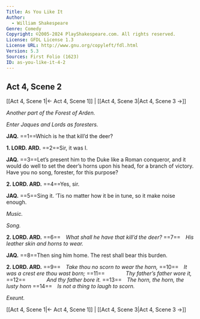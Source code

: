 ```yaml
---
Title: As You Like It
Author: 
  - William Shakespeare
Genre: Comedy
Copyright: ©2005-2024 PlayShakespeare.com. All rights reserved.
License: GFDL License 1.3
License URL: http://www.gnu.org/copyleft/fdl.html
Version: 5.3
Sources: First Folio (1623)
ID: as-you-like-it-4-2
---
```


## Act 4, Scene 2
[[Act 4, Scene 1|← Act 4, Scene 1]] | [[Act 4, Scene 3|Act 4, Scene 3 →]]

*Another part of the Forest of Arden.*

*Enter Jaques and Lords as foresters.*

**JAQ.**
==1==Which is he that kill’d the deer?

**1. LORD. ARD.**
==2==Sir, it was I.

**JAQ.**
==3==Let’s present him to the Duke like a Roman conqueror, and it would do well to set the deer’s horns upon his head, for a branch of victory. Have you no song, forester, for this purpose?

**2. LORD. ARD.**
==4==Yes, sir.

**JAQ.**
==5==Sing it. ’Tis no matter how it be in tune, so it make noise enough.

*Music.*

*Song.*

**2. LORD. ARD.**
==6== *What shall he have that kill’d the deer?*
==7== *His leather skin and horns to wear.*

**JAQ.**
==8==Then sing him home. The rest shall bear this burden.

**2. LORD. ARD.**
==9== *Take thou no scorn to wear the horn,*
==10== *It was a crest ere thou wast born;*
==11==    *Thy father’s father wore it,*
==12==    *And thy father bore it.*
==13== *The horn, the horn, the lusty horn*
==14== *Is not a thing to laugh to scorn.*

*Exeunt.*

[[Act 4, Scene 1|← Act 4, Scene 1]] | [[Act 4, Scene 3|Act 4, Scene 3 →]]